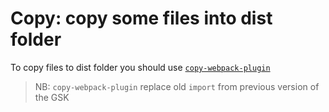 Copy: copy some files into dist folder
===============================================================================

To copy files to dist folder you should use [`copy-webpack-plugin`](https://github.com/webpack-contrib/copy-webpack-plugin)

> NB: `copy-webpack-plugin` replace old `import` from previous version of the GSK
